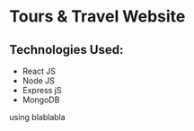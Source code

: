 # Tours & Travel Website

## Technologies Used:
- React JS
- Node JS
- Express jS
- MongoDB

using blablabla